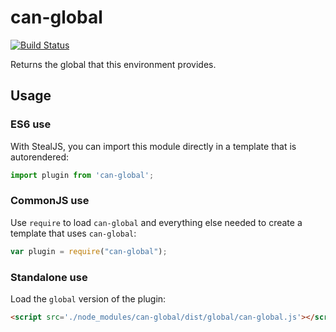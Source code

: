 # can-global

[![Build Status](https://travis-ci.org/canjs/can-global.png?branch=master)](https://travis-ci.org/canjs/can-global)

Returns the global that this environment provides.

## Usage

### ES6 use

With StealJS, you can import this module directly in a template that is autorendered:

```js
import plugin from 'can-global';
```

### CommonJS use

Use `require` to load `can-global` and everything else
needed to create a template that uses `can-global`:

```js
var plugin = require("can-global");
```

### Standalone use

Load the `global` version of the plugin:

```html
<script src='./node_modules/can-global/dist/global/can-global.js'></script>
```
